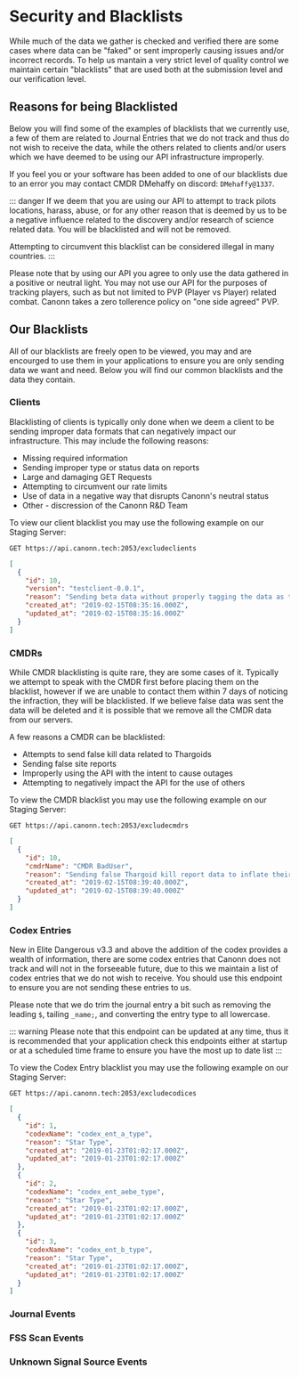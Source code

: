 # Security and Blacklists

While much of the data we gather is checked and verified there are some cases where data can be "faked" or sent improperly causing issues and/or incorrect records. To help us mantain a very strict level of quality control we maintain certain "blacklists" that are used both at the submission level and our verification level.

## Reasons for being Blacklisted

Below you will find some of the examples of blacklists that we currently use, a few of them are related to Journal Entries that we do not track and thus do not wish to receive the data, while the others related to clients and/or users which we have deemed to be using our API infrastructure improperly.

If you feel you or your software has been added to one of our blacklists due to an error you may contact CMDR DMehaffy on discord: `DMehaffy@1337`. 

::: danger
If we deem that you are using our API to attempt to track pilots locations, harass, abuse, or for any other reason that is deemed by us to be a negative influence related to the discovery and/or research of science related data. You will be blacklisted and will not be removed.

Attempting to circumvent this blacklist can be considered illegal in many countries.
:::

Please note that by using our API you agree to only use the data gathered in a positive or neutral light. You may not use our API for the purposes of tracking players, such as but not limited to PVP (Player vs Player) related combat. Canonn takes a zero tollerence policy on "one side agreed" PVP.

## Our Blacklists

All of our blacklists are freely open to be viewed, you may and are encourged to use them in your applications to ensure you are only sending data we want and need. Below you will find our common blacklists and the data they contain.

### Clients

Blacklisting of clients is typically only done when we deem a client to be sending improper data formats that can negatively impact our infrastructure. This may include the following reasons:

* Missing required information
* Sending improper type or status data on reports
* Large and damaging GET Requests
* Attempting to circumvent our rate limits
* Use of data in a negative way that disrupts Canonn's neutral status
* Other - discression of the Canonn R&D Team

To view our client blacklist you may use the following example on our Staging Server:

`GET https://api.canonn.tech:2053/excludeclients`

```json
[
  {
    "id": 10,
    "version": "testclient-0.0.1",
    "reason": "Sending beta data without properly tagging the data as true for \"isBeta\"",
    "created_at": "2019-02-15T08:35:16.000Z",
    "updated_at": "2019-02-15T08:35:16.000Z"
  }
]
```

### CMDRs

While CMDR blacklisting is quite rare, they are some cases of it. Typically we attempt to speak with the CMDR first before placing them on the blacklist, however if we are unable to contact them within 7 days of noticing the infraction, they will be blacklisted. If we believe false data was sent the data will be deleted and it is possible that we remove all the CMDR data from our servers.

A few reasons a CMDR can be blacklisted:

* Attempts to send false kill data related to Thargoids
* Sending false site reports
* Improperly using the API with the intent to cause outages
* Attempting to negatively impact the API for the use of others

To view the CMDR blacklist you may use the following example on our Staging Server:

`GET https://api.canonn.tech:2053/excludecmdrs`

```json
[
  {
    "id": 10,
    "cmdrName": "CMDR BadUser",
    "reason": "Sending false Thargoid kill report data to inflate their numbers",
    "created_at": "2019-02-15T08:39:40.000Z",
    "updated_at": "2019-02-15T08:39:40.000Z"
  }
]
```

### Codex Entries

New in Elite Dangerous v3.3 and above the addition of the codex provides a wealth of information, there are some codex entries that Canonn does not track and will not in the forseeable future, due to this we maintain a list of codex entries that we do not wish to receive. You should use this endpoint to ensure you are not sending these entries to us.

Please note that we do trim the journal entry a bit such as removing the leading `$`, tailing `_name;`, and converting the entry type to all lowercase.

::: warning
Please note that this endpoint can be updated at any time, thus it is recommended that your application check this endpoints either at startup or at a scheduled time frame to ensure you have the most up to date list
:::

To view the Codex Entry blacklist you may use the following example on our Staging Server:

`GET https://api.canonn.tech:2053/excludecodices`

```json
[
  {
    "id": 1,
    "codexName": "codex_ent_a_type",
    "reason": "Star Type",
    "created_at": "2019-01-23T01:02:17.000Z",
    "updated_at": "2019-01-23T01:02:17.000Z"
  },
  {
    "id": 2,
    "codexName": "codex_ent_aebe_type",
    "reason": "Star Type",
    "created_at": "2019-01-23T01:02:17.000Z",
    "updated_at": "2019-01-23T01:02:17.000Z"
  },
  {
    "id": 3,
    "codexName": "codex_ent_b_type",
    "reason": "Star Type",
    "created_at": "2019-01-23T01:02:17.000Z",
    "updated_at": "2019-01-23T01:02:17.000Z"
  }
]
```

### Journal Events


### FSS Scan Events


### Unknown Signal Source Events
